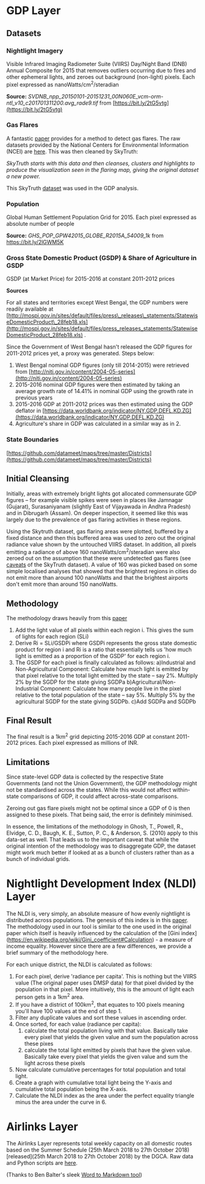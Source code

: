 # GDP Layer

## Datasets

### Nightlight Imagery

Visible Infrared Imaging Radiometer Suite (VIIRS) Day/Night Band (DNB) Annual Composite for 2015 that removes outliers occurring due to fires and other ephemeral lights, and zeroes out background (non-light) pixels. Each pixel expressed as nanoWatts/cm<sup>2</sup>/steradian

**Source:** _SVDNB\_npp\_20150101-20151231\_00N060E\_vcm-orm-ntl\_v10\_c201701311200.avg\_rade9.tif_ from [https://bit.ly/2tG5vtg](https://bit.ly/2tG5vtg)

### Gas Flares

A fantastic [paper](http://www.mdpi.com/2072-4292/5/9/4423) provides for a method to detect gas flares. The raw datasets provided by the National Centers for Environmental Information (NCEI) are [here](https://ngdc.noaa.gov/eog/viirs/download_viirs_fire.html). This was then cleaned by SkyTruth:

*SkyTruth starts with this data and then cleanses, clusters and highlights to produce the visualization seen in the flaring map, giving the original dataset a new power.*

This SkyTruth [dataset](https://www.skytruth.org/viirs/) was used in the GDP analysis.

### Population

Global Human Settlement Population Grid for 2015. Each pixel expressed as absolute number of people

**Source:** _GHS\_POP\_GPW42015\_GLOBE\_R2015A\_54009\_1k_ from https://bit.ly/2lGWM5K

### Gross State Domestic Product (GSDP) &amp; Share of Agriculture in GSDP

GSDP (at Market Price) for 2015-2016 at constant 2011-2012 prices

**Sources**

For all states and territories except West Bengal, the GDP numbers were readily available at [http://mospi.gov.in/sites/default/files/press\_releases\_statements/StatewiseDomesticProduct\_28feb18.xls](http://mospi.gov.in/sites/default/files/press_releases_statements/StatewiseDomesticProduct_28feb18.xls) .

Since the Government of West Bengal hasn&#39;t released the GDP figures for 2011-2012 prices yet, a proxy was generated. Steps below:

1. West Bengal nominal GDP figures (only till 2014-2015) were retrieved from [http://niti.gov.in/content/2004-05-series](http://niti.gov.in/content/2004-05-series)
2. 2015-2016 nominal GDP figures were then estimated by taking an average growth rate of 14.41% in nominal GDP using the growth rate in previous years
3. 2015-2016 GDP at 2011-2012 prices was then estimated using the GDP deflator in [https://data.worldbank.org/indicator/NY.GDP.DEFL.KD.ZG](https://data.worldbank.org/indicator/NY.GDP.DEFL.KD.ZG)
4. Agriculture&#39;s share in GDP was calculated in a similar way as in 2.


### State Boundaries

[https://github.com/datameet/maps/tree/master/Districts](https://github.com/datameet/maps/tree/master/Districts)



## Initial Cleansing

Initially, areas with extremely bright lights got allocated commensurate GDP figures – for example visible spikes were seen in places like Jamnagar (Gujarat), Surasaniyanam (slightly East of Vijayawada in Andhra Pradesh) and in Dibrugarh (Assam). On deeper inspection, it seemed like this was largely due to the prevalence of gas flaring activities in these regions. 

Using the Skytruth dataset, gas flaring areas were plotted, buffered by a fixed distance and then this buffered area was used to zero out the original radiance value shown by the untouched VIIRS dataset. In addition, all pixels emitting a radiance of above 160 nanoWatts/cm<sup>2</sup>/steradian were also zeroed out on the assumption that these were undetected gas flares (see [caveats](https://www.skytruth.org/viirs/) of the SkyTruth dataset). A value of 160 was picked based on some simple localised analyses that showed that the brightest regions in cities do not emit more than around 100 nanoWatts and that the brightest airports don't emit more than around 150 nanoWatts.


## Methodology

The methodology draws heavily from this [paper](https://www.researchgate.net/publication/228371381_Shedding_Light_on_the_Global_Distribution_of_Economic_Activity)

1. Add the light value of all pixels within each region i. This gives the sum of lights for each region (SLi)
2. Derive Ri = SLi/GSDPi where GSDPi represents the gross state domestic product for region i and Ri is a ratio that essentially tells us &#39;how much light is emitted as a proportion of the GSDP&#39; for each region i.
3. The GSDP for each pixel is finally calculated as follows:
a)Industrial and Non-Agricultural Component: Calculate how much light is emitted by that pixel relative to the total light emitted by the state – say 2%. Multiply 2% by the SGDP for the state giving SGDPa
b)Agricultural/Non-Industrial Component: Calculate how many people live in the pixel relative to the total population of the state – say 5%. Multiply 5% by the agricultural SGDP for the state giving SGDPb.
c)Add SGDPa and SGDPb


## Final Result

The final result is a 1km<sup>2</sup> grid depicting 2015-2016 GDP at constant 2011-2012 prices. Each pixel expressed as millions of INR.


## Limitations

Since state-level GDP data is collected by the respective State Governments (and not the Union Government), the GDP methodology might not be standardised across the states. While this would not affect within-state comparisons of GDP, it could affect across-state comparisons.

Zeroing out gas flare pixels might not be optimal since a GDP of 0 is then assigned to these pixels. That being said, the error is definitely minimised.

In essence, the limitations of the methodology in Ghosh, T., Powell, R., Elvidge, C. D., Baugh, K. E., Sutton, P. C., &amp; Anderson, S. (2010) apply to this data-set as well. That leads us to the important caveat that while the original intention of the methodology was to disaggregate GDP, the dataset might work much better if looked at as a bunch of clusters rather than as a bunch of individual grids.


# Nightlight Development Index (NLDI) Layer

The NLDI is, very simply, an absolute measure of how evenly nightlight is distributed across populations. The genesis of this index is in this [paper](http://www.soc-geogr.net/7/23/2012/sg-7-23-2012.pdf). The methodology used in our tool is similar to the one used in the original paper which itself is heavily influenced by the calculation of the [Gini index] (https://en.wikipedia.org/wiki/Gini_coefficient#Calculation) - a measure of income equality. However since there are a few differences, we provide a brief summary of the methodology here.

For each unique district, the NLDI is calculated as follows:

1. For each pixel, derive 'radiance per capita'. This is nothing but the VIIRS value (The original paper uses DMSP data) for that pixel divided by the population in that pixel. More intuitively, this is the amount of light each person gets in a 1km<sup>2</sup> area.
2. If you have a district of 100km<sup>2</sup>, that equates to 100 pixels meaning you'll have 100 values at the end of step 1.
3. Filter any duplicate values and sort these values in ascending order.
4. Once sorted, for each value (radiance per capita):
    1. calculate the total population living with that value. Basically take every pixel that yields the given value and sum the population across these pixes
    2. calculate the total light emitted by pixels that have the given value. Basically take every pixel that yields the given value and sum the light across these pixels
5. Now calculate cumulative percentages for total population and total light. 
6. Create a graph with cumulative total light being the Y-axis and cumulative total population being the X-axis.
7. Calculate the NLDI index as the area under the perfect equality triangle minus the area under the curve in 6.

# Airlinks Layer

The Airlinks Layer represents total weekly capacity on all domestic routes based on the Summer Schedule (25th March 2018 to 27th October 2018) [released](25th March 2018 to 27th October 2018) by the DGCA. Raw data and Python scripts are [here](https://github.com/wireman27/india_gdp_new/tree/master/airlinks).

(Thanks to Ben Balter's sleek [Word to Markdown tool](https://word-to-markdown.herokuapp.com/))


